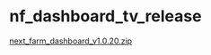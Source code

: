 # nf_dashboard_tv_release



[next_farm_dashboard_v1.0.20.zip](https://github.com/user-attachments/files/16194866/next_farm_dashboard_v1.0.20.zip)
